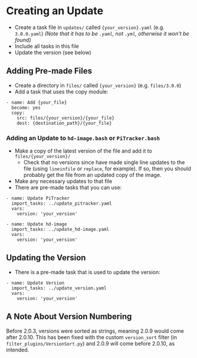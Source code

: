 # Creating an Update

- Create a task file in `updates/` called `{your_version}.yaml` (e.g. `3.0.0.yaml`)
*(Note that it has to be `.yaml`, not `.yml`, otherwise it won't be found)*
- Include all tasks in this file
- Update the version (see below)


## Adding Pre-made Files

- Create a directory in `files/` called `{your_version}` (e.g. `files/3.0.0`)
- Add a task that uses the copy module:
```
- name: Add {your_file}
  become: yes
  copy:
    src: files/{your_version}/{your_file}
    dest: {destination_path}/{your_file}
```

### Adding an Update to `hd-image.bash` or `PiTracker.bash`

- Make a copy of the latest version of the file and add it to `files/{your_version}/`
  - Check that no versions since have made single line updates to the file (using `lineinfile` or `replace`, for example). If so, then you should probably get the file from an updated copy of the image.
- Make any necessary updates to that file
- There are pre-made tasks that you can use:
```
- name: Update PiTracker
  import_tasks: ../update_pitracker.yaml
  vars:
    version: 'your_version'
```
```
- name: Update hd-image
  import_tasks: ../update_hd-image.yaml
  vars:
    version: 'your_version'
```


## Updating the Version

- There is a pre-made task that is used to update the version:
```
- name: Update Version
  import_tasks: ../update_version.yaml
  vars:
    version: 'your_version'
```


## A Note About Version Numbering

Before 2.0.3, versions were sorted as strings, meaning 2.0.9 would come after 2.0.10.
This has been fixed with the custom `version_sort` filter (in `filter_plugins/VersionSort.py`) and 2.0.9 will come before 2.0.10, as intended.
